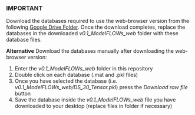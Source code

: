 ### IMPORTANT
Download the databases required to use the web-browser version from the following [Google Drive Folder](https://drive.google.com/drive/folders/1v-BU5kT8arbDrgGndZir-Et0K4MIrDs1). Once the download completes, replace the databases in the downloaded *v0.1_ModelFLOWs_web* folder with these database files. 

**Alternative**
Download the databases manually after downloading the web-browser version:
1) Enter the *v0.1_ModelFLOWs_web* folder in this repository
2) Double click on each database (.mat and .pkl files)
3) Once you have selected the database (i.e. *v0.1_ModelFLOWs_web/DS_30_Tensor.pkl*) press the *Download raw file* button
4) Save the database inside the *v0.1_ModelFLOWs_web* file you have downloaded to your desktop (replace files in folder if necessary)
